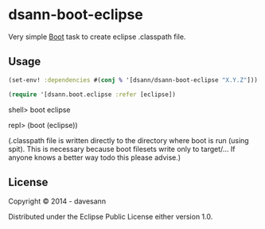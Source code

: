 # dsann-boot-eclipse

Very simple [Boot](https://github.com/boot-clj/boot) task to create eclipse .classpath file.

## Usage

```clojure
(set-env! :dependencies #(conj % '[dsann/dsann-boot-eclipse "X.Y.Z"]))

(require '[dsann.boot.eclipse :refer [eclipse])
```

shell> boot eclipse

repl> (boot (eclipse))

(.classpath file is written directly to the directory where boot is run (using spit). This is necessary because boot filesets write only to target/... If anyone knows a better way todo this please advise.) 

## License

Copyright © 2014 - davesann 

Distributed under the Eclipse Public License either version 1.0.
